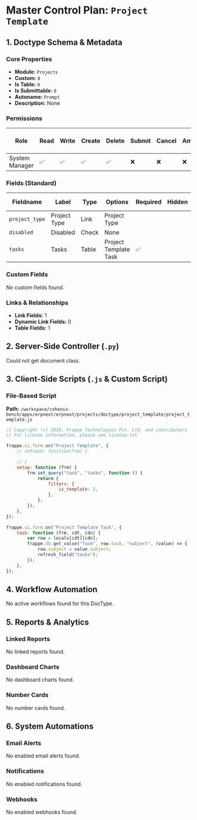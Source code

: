 # Master Control Plan: `Project Template`

## 1. Doctype Schema & Metadata

### Core Properties
- **Module:** `Projects`
- **Custom:** `0`
- **Is Table:** `0`
- **Is Submittable:** `0`
- **Autoname:** `Prompt`
- **Description:** None

### Permissions
| Role | Read | Write | Create | Delete | Submit | Cancel | Amend | Report | Import | Export | Print | Email | Share | Set User Perms |
|---|---|---|---|---|---|---|---|---|---|---|---|---|---|---|
| System Manager | ✅ | ✅ | ✅ | ✅ | ❌ | ❌ | ❌ | ✅ | ❌ | ✅ | ✅ | ✅ | ✅ | ❌ |


### Fields (Standard)
| Fieldname | Label | Type | Options | Required | Hidden | Read Only | Default | Description |
|---|---|---|---|---|---|---|---|---|
| `project_type` | Project Type | Link | Project Type |  |  |  | None | None |
| `disabled` | Disabled | Check | None |  |  |  | 0 | None |
| `tasks` | Tasks | Table | Project Template Task | ✅ |  |  | None | None |


### Custom Fields
No custom fields found.


### Links & Relationships
- **Link Fields:** 1
- **Dynamic Link Fields:** 0
- **Table Fields:** 1

## 2. Server-Side Controller (`.py`)
Could not get document class.


## 3. Client-Side Scripts (`.js` & Custom Script)
### File-Based Script
**Path:** `/workspace/cohenix-bench/apps/erpnext/erpnext/projects/doctype/project_template/project_template.js`
```javascript
// Copyright (c) 2019, Frappe Technologies Pvt. Ltd. and contributors
// For license information, please see license.txt

frappe.ui.form.on("Project Template", {
	// refresh: function(frm) {

	// }
	setup: function (frm) {
		frm.set_query("task", "tasks", function () {
			return {
				filters: {
					is_template: 1,
				},
			};
		});
	},
});

frappe.ui.form.on("Project Template Task", {
	task: function (frm, cdt, cdn) {
		var row = locals[cdt][cdn];
		frappe.db.get_value("Task", row.task, "subject", (value) => {
			row.subject = value.subject;
			refresh_field("tasks");
		});
	},
});

```




## 4. Workflow Automation
No active workflows found for this DocType.


## 5. Reports & Analytics
### Linked Reports
No linked reports found.


### Dashboard Charts
No dashboard charts found.


### Number Cards
No number cards found.


## 6. System Automations
### Email Alerts
No enabled email alerts found.


### Notifications
No enabled notifications found.


### Webhooks
No enabled webhooks found.
